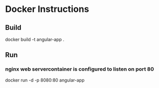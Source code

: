 # Docker Instructions
## Build
docker build -t angular-app .

## Run
### nginx web servercontainer is configured to listen on port 80 
docker run -d -p 8080:80 angular-app

